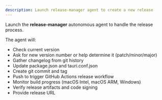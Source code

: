 ```yaml
---
description: Launch release-manager agent to create a new release
---
```


Launch the **release-manager** autonomous agent to handle the release process.

The agent will:
- Check current version
- Ask for new version number or help determine it (patch/minor/major)
- Gather changelog from git history
- Update package.json and tauri.conf.json
- Create git commit and tag
- Push to trigger GitHub Actions release workflow
- Monitor build progress (macOS Intel, macOS ARM, Windows)
- Verify release artifacts and code signing
- Provide release URL
